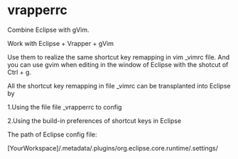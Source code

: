 # vrapperrc
Combine Eclipse with gVim.


Work with Eclipse + Vrapper + gVim


Use them to realize the same shortcut key remapping in vim _vimrc file.
And you can use gvim when editing in the window of Eclipse with the shotcut of Ctrl + g.

All the shortcut key remapping in file _vimrc can be transplanted into Eclipse by 

1.Using the file  file _vrapperrc to config

2.Using the build-in preferences of shortcut keys in Eclipse



The path of Eclipse config file:

[YourWorkspace]/.metadata/.plugins/org.eclipse.core.runtime/.settings/




